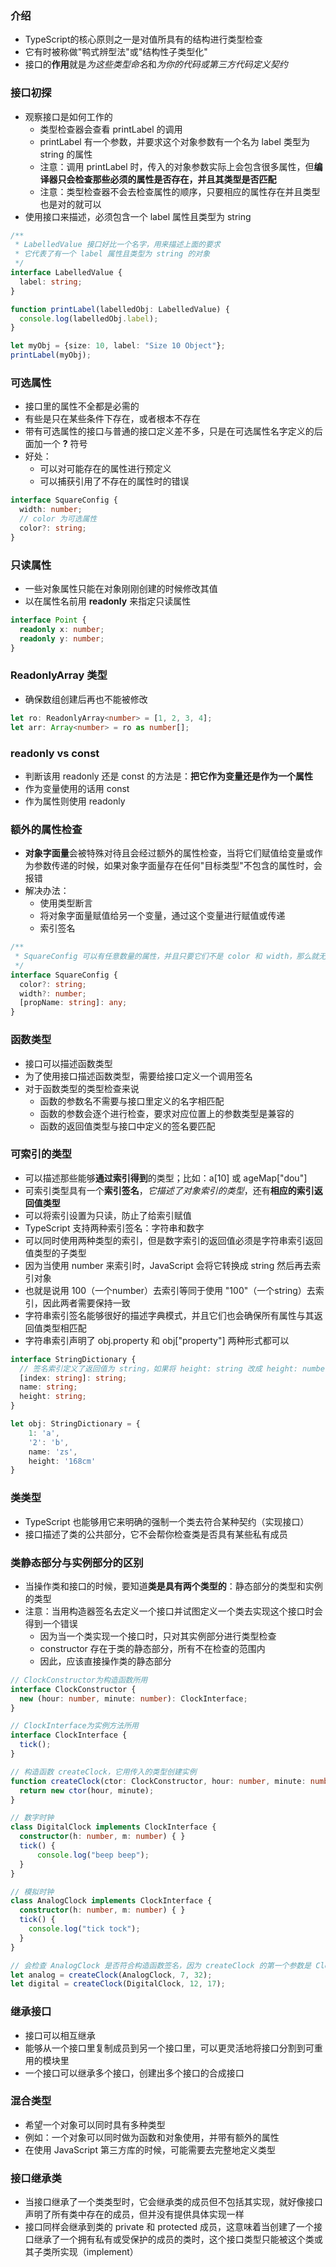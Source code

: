 ### 介绍
+ TypeScript的核心原则之一是对值所具有的结构进行类型检查
+ 它有时被称做"鸭式辨型法"或"结构性子类型化"
+ 接口的**作用**就是*为这些类型命名*和*为你的代码或第三方代码定义契约*

### 接口初探
+ 观察接口是如何工作的
  + 类型检查器会查看 printLabel 的调用
  + printLabel 有一个参数，并要求这个对象参数有一个名为 label 类型为 string 的属性
  + 注意：调用 printLabel 时，传入的对象参数实际上会包含很多属性，但**编译器只会检查那些必须的属性是否存在，并且其类型是否匹配**
  + 注意：类型检查器不会去检查属性的顺序，只要相应的属性存在并且类型也是对的就可以
+ 使用接口来描述，必须包含一个 label 属性且类型为 string

```ts
/**
 * LabelledValue 接口好比一个名字，用来描述上面的要求
 * 它代表了有一个 label 属性且类型为 string 的对象
 */
interface LabelledValue {
  label: string;
}

function printLabel(labelledObj: LabelledValue) {
  console.log(labelledObj.label);
}

let myObj = {size: 10, label: "Size 10 Object"};
printLabel(myObj);
```

### 可选属性
+ 接口里的属性不全都是必需的
+ 有些是只在某些条件下存在，或者根本不存在
+ 带有可选属性的接口与普通的接口定义差不多，只是在可选属性名字定义的后面加一个 **?** 符号
+ 好处：
  + 可以对可能存在的属性进行预定义
  + 可以捕获引用了不存在的属性时的错误

```ts
interface SquareConfig {
  width: number;
  // color 为可选属性
  color?: string;
}
```

### 只读属性
+ 一些对象属性只能在对象刚刚创建的时候修改其值
+ 以在属性名前用 **readonly** 来指定只读属性

```ts
interface Point {
  readonly x: number;
  readonly y: number;
}
```

### ReadonlyArray<T> 类型
+ 确保数组创建后再也不能被修改

```ts
let ro: ReadonlyArray<number> = [1, 2, 3, 4];
let arr: Array<number> = ro as number[];
```

### readonly vs const
+ 判断该用 readonly 还是 const 的方法是：**把它作为变量还是作为一个属性**
+ 作为变量使用的话用 const
+ 作为属性则使用 readonly

### 额外的属性检查
+ **对象字面量**会被特殊对待且会经过额外的属性检查，当将它们赋值给变量或作为参数传递的时候，如果对象字面量存在任何"目标类型"不包含的属性时，会报错
+ 解决办法：
  + 使用类型断言
  + 将对象字面量赋值给另一个变量，通过这个变量进行赋值或传递
  + 索引签名

```ts
/**
 * SquareConfig 可以有任意数量的属性，并且只要它们不是 color 和 width，那么就无所谓它们的类型是什么
 */
interface SquareConfig {
  color?: string;
  width?: number;
  [propName: string]: any;
}
```

### 函数类型
+ 接口可以描述函数类型
+ 为了使用接口描述函数类型，需要给接口定义一个调用签名
+ 对于函数类型的类型检查来说
  + 函数的参数名不需要与接口里定义的名字相匹配
  + 函数的参数会逐个进行检查，要求对应位置上的参数类型是兼容的
  + 函数的返回值类型与接口中定义的签名要匹配

### 可索引的类型
+ 可以描述那些能够**通过索引得到**的类型；比如：a[10] 或 ageMap["dou"]
+ 可索引类型具有一个**索引签名**，*它描述了对象索引的类型*，还有**相应的索引返回值类型**
+ 可以将索引设置为只读，防止了给索引赋值
+ TypeScript 支持两种索引签名：字符串和数字
+ 可以同时使用两种类型的索引，但是数字索引的返回值必须是字符串索引返回值类型的子类型
+ 因为当使用 number 来索引时，JavaScript 会将它转换成 string 然后再去索引对象
+ 也就是说用 100（一个number）去索引等同于使用 "100"（一个string）去索引，因此两者需要保持一致
+ 字符串索引签名能够很好的描述字典模式，并且它们也会确保所有属性与其返回值类型相匹配
+ 字符串索引声明了 obj.property 和 obj["property"] 两种形式都可以

```ts
interface StringDictionary {
  // 签名索引定义了返回值为 string，如果将 height: string 改成 height: number 将会报错
  [index: string]: string;
  name: string;
  height: string;
}

let obj: StringDictionary = {
    1: 'a',
    '2': 'b',
    name: 'zs',
    height: '168cm'
}
```

### 类类型
+ TypeScript 也能够用它来明确的强制一个类去符合某种契约（实现接口）
+ 接口描述了类的公共部分，它不会帮你检查类是否具有某些私有成员

### 类静态部分与实例部分的区别
+ 当操作类和接口的时候，要知道**类是具有两个类型的**：静态部分的类型和实例的类型
+ 注意：当用构造器签名去定义一个接口并试图定义一个类去实现这个接口时会得到一个错误
  + 因为当一个类实现一个接口时，只对其实例部分进行类型检查
  + constructor 存在于类的静态部分，所有不在检查的范围内
  + 因此，应该直接操作类的静态部分

```ts
// ClockConstructor为构造函数所用
interface ClockConstructor {
  new (hour: number, minute: number): ClockInterface;
}

// ClockInterface为实例方法所用
interface ClockInterface {
  tick();
}

// 构造函数 createClock，它用传入的类型创建实例
function createClock(ctor: ClockConstructor, hour: number, minute: number): ClockInterface {
  return new ctor(hour, minute);
}

// 数字时钟
class DigitalClock implements ClockInterface {
  constructor(h: number, m: number) { }
  tick() {
      console.log("beep beep");
  }
}

// 模拟时钟
class AnalogClock implements ClockInterface {
  constructor(h: number, m: number) { }
  tick() {
    console.log("tick tock");
  }
}

// 会检查 AnalogClock 是否符合构造函数签名，因为 createClock 的第一个参数是 ClockConstructor 类型
let analog = createClock(AnalogClock, 7, 32);
let digital = createClock(DigitalClock, 12, 17);
```

### 继承接口
+ 接口可以相互继承
+ 能够从一个接口里复制成员到另一个接口里，可以更灵活地将接口分割到可重用的模块里
+ 一个接口可以继承多个接口，创建出多个接口的合成接口

### 混合类型
+ 希望一个对象可以同时具有多种类型
+ 例如：一个对象可以同时做为函数和对象使用，并带有额外的属性
+ 在使用 JavaScript 第三方库的时候，可能需要去完整地定义类型

### 接口继承类
+ 当接口继承了一个类类型时，它会继承类的成员但不包括其实现，就好像接口声明了所有类中存在的成员，但并没有提供具体实现一样
+ 接口同样会继承到类的 private 和 protected 成员，这意味着当创建了一个接口继承了一个拥有私有或受保护的成员的类时，这个接口类型只能被这个类或其子类所实现（implement）